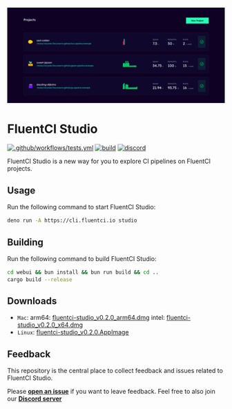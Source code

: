 ![Cover](./.github/assets/fluentci-studio.png)

# FluentCI Studio

[![.github/workflows/tests.yml](https://github.com/fluentci-io/fluentci-studio/actions/workflows/tests.yml/badge.svg)](https://github.com/fluentci-io/fluentci-studio/actions/workflows/tests.yml)
[![build](https://github.com/fluentci-io/fluentci-studio/actions/workflows/release.yml/badge.svg)](https://github.com/fluentci-io/fluentci-studio/actions/workflows/release.yml)
[![discord](https://img.shields.io/discord/1132020671262773358?label=discord&logo=discord&color=5865F2)](https://discord.gg/V4U6dPskKc)

FluentCI Studio is a new way for you to explore CI pipelines on FluentCI projects.

## Usage

Run the following command to start FluentCI Studio:

```bash
deno run -A https://cli.fluentci.io studio
```

## Building

Run the following command to build FluentCI Studio:

```bash
cd webui && bun install && bun run build && cd ..
cargo build --release
```

## Downloads

- `Mac`: arm64: [fluentci-studio_v0.2.0_arm64.dmg](https://github.com/fluentci-io/fluentci-studio/releases/download/v0.2.0/fluentci-studio_v0.2.0_arm64.dmg) intel: [fluentci-studio_v0.2.0_x64.dmg](https://github.com/fluentci-io/fluentci-studio/releases/download/v0.2.0/fluentci-studio_v0.2.0_x64.dmg)
- `Linux`: [fluentci-studio_v0.2.0.AppImage](https://github.com/fluentci-io/fluentci-studio/releases/download/v0.2.0/fluentci-studio_v0.2.0.AppImage)

## Feedback

This repository is the central place to collect feedback and issues related to FluentCI Studio.

Please [**open an issue**](https://github.com/fluentci-io/fluentci-studio/issues/new) if you want to leave feedback. Feel free to also join our [**Discord server**](https://discord.gg/V4U6dPskKc)
